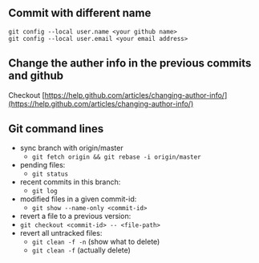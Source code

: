 ## Commit with different name
```
git config --local user.name <your github name>
git config --local user.email <your email address>
```

## Change the auther info in the previous commits and github
Checkout [https://help.github.com/articles/changing-author-info/](https://help.github.com/articles/changing-author-info/)

## Git command lines
* sync branch with origin/master
  * `git fetch origin && git rebase -i origin/master`
* pending files:
  * `git status`
* recent commits in this branch:
  * `git log`
* modified files in a given commit-id:
  * `git show --name-only <commit-id>`
* revert a file to a previous version:
* `git checkout <commit-id> -- <file-path>`
* revert all untracked files:
  * `git clean -f -n`  (show what to delete)
  * `git clean -f`  (actually delete)
